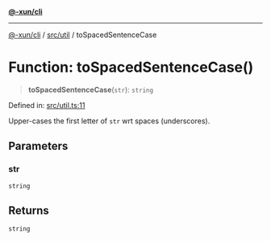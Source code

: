 [**@-xun/cli**](../../../README.md)

***

[@-xun/cli](../../../README.md) / [src/util](../README.md) / toSpacedSentenceCase

# Function: toSpacedSentenceCase()

> **toSpacedSentenceCase**(`str`): `string`

Defined in: [src/util.ts:11](https://github.com/Xunnamius/cli-utils/blob/6bb867abfa52659ebcf7604aaf7635e72a00bf51/src/util.ts#L11)

Upper-cases the first letter of `str` wrt spaces (underscores).

## Parameters

### str

`string`

## Returns

`string`
